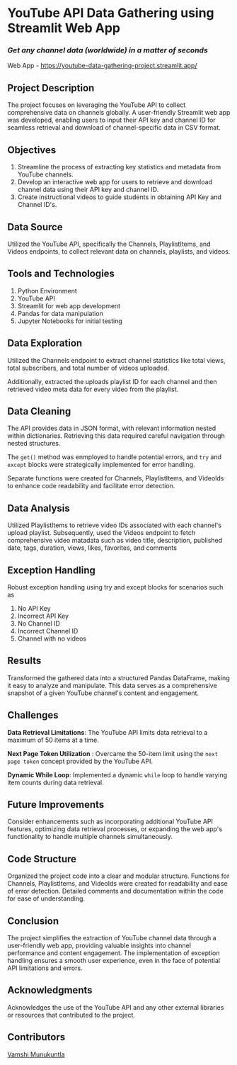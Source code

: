 # YouTube API Data Gathering using Streamlit Web App
### *Get any channel data (worldwide) in a matter of seconds*
Web App - https://youtube-data-gathering-project.streamlit.app/


## Project Description

The project focuses on leveraging the YouTube API to collect comprehensive data on channels globally. A user-friendly Streamlit web app was developed, enabling users to input their API key and channel ID for seamless retrieval and download of channel-specific data in CSV format.



## Objectives

1. Streamline the process of extracting key statistics and metadata from YouTube channels.
2. Develop an interactive web app for users to retrieve and download channel data using their API key and channel ID.
3. Create instructional videos to guide students in obtaining API Key and Channel ID's.


## Data Source

Utilized the YouTube API, specifically the Channels, PlaylistItems, and Videos endpoints, to collect relevant data on channels, playlists, and videos.


## Tools and Technologies

1. Python Environment
2. YouTube API
3. Streamlit for web app development
4. Pandas for data manipulation
5. Jupyter Notebooks for initial testing

## Data Exploration

Utilized the Channels endpoint to extract channel statistics like total views, total subscribers, and total number of videos uploaded.

Additionally, extracted the uploads playlist ID for each channel and then retrieved video meta data for every video from the playlist.


## Data Cleaning
The API provides data in JSON format, with relevant information nested within dictionaries.
Retrieving this data required careful navigation through nested structures.

The `get()` method was enmployed to handle potential errors, and `try` and `except` blocks were strategically implemented for error handling.

Separate functions were created for Channels, PlaylistItems, and VideoIds to enhance code readability and facilitate error detection.

## Data Analysis

Utilized PlaylistItems to retrieve video IDs associated with each channel's upload playlist.
Subsequently, used the Videos endpoint to fetch comprehensive video matadata such as video title, description, published date, tags, duration, views, likes, favorites, and comments

## Exception Handling

Robust exception handling using try and except blocks for scenarios such as 
1. No API Key
2. Incorrect API Key
3. No Channel ID
4. Incorrect Channel ID
5. Channel with no videos


## Results
Transformed the gathered data into a structured Pandas DataFrame, making it easy to analyze and manipulate. This data serves as a comprehensive snapshot of a given YouTube channel's content and engagement.


## Challenges

**Data Retrieval Limitations**: The YouTube API limits data retrieval to a maximum of 50 items at a time.

**Next Page Token Utilization** : Overcame the 50-item limit using the `next page token` concept provided by the YouTube API.

**Dynamic While Loop**: Implemented a dynamic `while` loop to handle varying item counts during data retrieval.


## Future Improvements

Consider enhancements such as incorporating additional YouTube API features, optimizing data retrieval processes, or expanding the web app's functionality to handle multiple channels simultaneously.

## Code Structure
Organized the project code into a clear and modular structure. Functions for Channels, PlaylistItems, and VideoIds were created for readability and ease of error detection. Detailed comments and documentation within the code for ease of understanding.

## Conclusion
The project simplifies the extraction of YouTube channel data through a user-friendly web app, providing valuable insights into channel performance and content engagement. The implementation of exception handling ensures a smooth user experience, even in the face of potential API limitations and errors.

## Acknowledgments
Acknowledges the use of the YouTube API and any other external libraries or resources that contributed to the project.

## Contributors
[Vamshi Munukuntla](https://github.com/Vamshi-Munukuntla)









